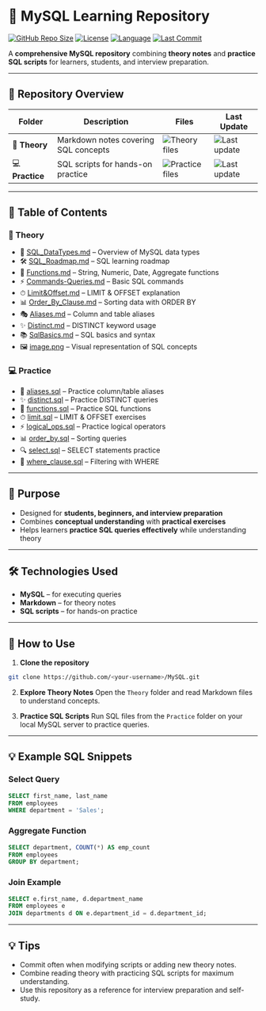 # 🐬 MySQL Learning Repository

[![GitHub Repo Size](https://img.shields.io/github/repo-size/<your-username>/MySQL)](https://github.com/<your-username>/MySQL)
[![License](https://img.shields.io/badge/license-MIT-green)](LICENSE)
[![Language](https://img.shields.io/badge/Language-SQL-blue)](https://www.mysql.com/)
[![Last Commit](https://img.shields.io/github/last-commit/<your-username>/MySQL)](https://github.com/<your-username>/MySQL)

A **comprehensive MySQL repository** combining **theory notes** and **practice SQL scripts** for learners, students, and interview preparation.

---

## 📂 Repository Overview

| Folder          | Description                          | Files                                                              | Last Update                                                                                    |
| --------------- | ------------------------------------ | ------------------------------------------------------------------ | ---------------------------------------------------------------------------------------------- |
| 📝 **Theory**   | Markdown notes covering SQL concepts | ![Theory files](https://img.shields.io/badge/files-10-brightgreen) | ![Last update](https://img.shields.io/github/last-commit/<your-username>/MySQL?label=Theory)   |
| 💻 **Practice** | SQL scripts for hands-on practice    | ![Practice files](https://img.shields.io/badge/files-8-blue)       | ![Last update](https://img.shields.io/github/last-commit/<your-username>/MySQL?label=Practice) |

---

## 📖 Table of Contents

### **📝 Theory**

* 🧩 [SQL\_DataTypes.md](Theory/SQL_DataTypes.md) – Overview of MySQL data types
* 🛠 [SQL\_Roadmap.md](Theory/SQL_Roadmap.md) – SQL learning roadmap
* 🔣 [Functions.md](Theory/Functions.md) – String, Numeric, Date, Aggregate functions
* ⚡ [Commands-Queries.md](Theory/Commands-Queries.md) – Basic SQL commands
* ⏱ [Limit\&Offset.md](Theory/Limit&Offset.md) – LIMIT & OFFSET explanation
* 📊 [Order\_By\_Clause.md](Theory/Order_By_Clause.md) – Sorting data with ORDER BY
* 🎭 [Aliases.md](Theory/Aliases.md) – Column and table aliases
* ✨ [Distinct.md](Theory/distinct.md) – DISTINCT keyword usage
* 📚 [SqlBasics.md](Theory/SqlBasics.md) – SQL basics and syntax
* 🖼 [image.png](Theory/image.png) – Visual representation of SQL concepts

### **💻 Practice**

* 🧩 [aliases.sql](Practice/aliases.sql) – Practice column/table aliases
* ✨ [distinct.sql](Practice/distinct.sql) – Practice DISTINCT queries
* 🔣 [functions.sql](Practice/functions.sql) – Practice SQL functions
* ⏱ [limit.sql](Practice/limit.sql) – LIMIT & OFFSET exercises
* ⚡ [logical\_ops.sql](Practice/logical_ops.sql) – Practice logical operators
* 📊 [order\_by.sql](Practice/oeder_by.sql) – Sorting queries
* 🔍 [select.sql](Practice/select.sql) – SELECT statements practice
* 🎯 [where\_clause.sql](Practice/where_clause.sql) – Filtering with WHERE

---

## 🎯 Purpose

* Designed for **students, beginners, and interview preparation**
* Combines **conceptual understanding** with **practical exercises**
* Helps learners **practice SQL queries effectively** while understanding theory

---

## 🛠 Technologies Used

* **MySQL** – for executing queries
* **Markdown** – for theory notes
* **SQL scripts** – for hands-on practice

---

## 🚀 How to Use

1. **Clone the repository**

```bash
git clone https://github.com/<your-username>/MySQL.git
```

2. **Explore Theory Notes**
   Open the `Theory` folder and read Markdown files to understand concepts.

3. **Practice SQL Scripts**
   Run SQL files from the `Practice` folder on your local MySQL server to practice queries.

---

## 💡 Example SQL Snippets

### **Select Query**

```sql
SELECT first_name, last_name
FROM employees
WHERE department = 'Sales';
```

### **Aggregate Function**

```sql
SELECT department, COUNT(*) AS emp_count
FROM employees
GROUP BY department;
```

### **Join Example**

```sql
SELECT e.first_name, d.department_name
FROM employees e
JOIN departments d ON e.department_id = d.department_id;
```

---

## 💡 Tips

* Commit often when modifying scripts or adding new theory notes.
* Combine reading theory with practicing SQL scripts for maximum understanding.
* Use this repository as a reference for interview preparation and self-study.
